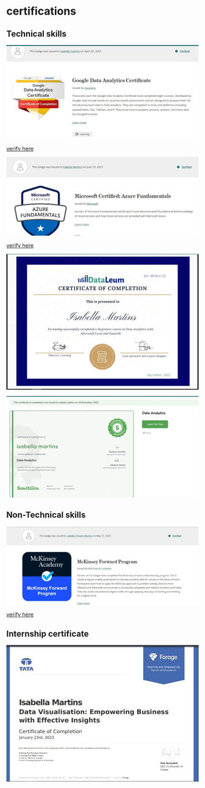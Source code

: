 # certifications

## Technical skills

![](https://github.com/bellaTHEanalyst/certifications/blob/main/google%20analytics%20certificate.jpg)

[verify here](https://www.credly.com/badges/097e543b-0819-4553-8f2a-1a17adc75ce9/public_url)

![](https://github.com/bellaTHEanalyst/certifications/blob/main/azure%20fundamentals%20certificate.jpg)


[verify here](https://www.credly.com/badges/c1f73aa3-969f-4d0a-a153-de8b82269009/public_url)

![](https://github.com/bellaTHEanalyst/certifications/blob/main/dataleum%20certificate.jpg)

![](https://github.com/bellaTHEanalyst/certifications/blob/main/side%20hustle%20certificate.jpg)


## Non-Technical skills

![](https://github.com/bellaTHEanalyst/certifications/blob/main/Mckinsey%20certification.jpg)

[verify here](https://www.credly.com/badges/ab08ad10-86f4-403e-8f94-60891a1ff32e/linked_in_profile)


 ## Internship certificate

 ![](https://github.com/bellaTHEanalyst/certifications/blob/main/tata%20certificate.jpg)
